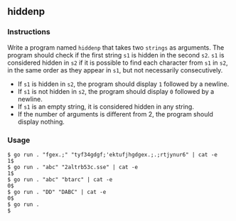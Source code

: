 ## hiddenp

### Instructions

Write a program named `hiddenp` that takes two `strings` as arguments. The program should check if the first string `s1` is hidden in the second `s2`.
`s1` is considered hidden in `s2` if it is possible to find each character from `s1` in `s2`, in the same order as they appear in `s1`, but not necessarily consecutively.

- If `s1` is hidden in `s2`, the program should display `1` followed by a newline.
- If `s1` is not hidden in `s2`, the program should display `0` followed by a newline.
- If `s1` is an empty string, it is considered hidden in any string.
- If the number of arguments is different from 2, the program should display nothing.

### Usage

```console
$ go run . "fgex.;" "tyf34gdgf;'ektufjhgdgex.;.;rtjynur6" | cat -e
1$
$ go run . "abc" "2altrb53c.sse" | cat -e
1$
$ go run . "abc" "btarc" | cat -e
0$
$ go run . "DD" "DABC" | cat -e
0$
$ go run .
$
```
